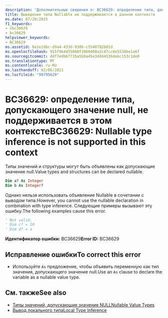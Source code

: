 ```yaml
---
description: 'Дополнительные сведения о: BC36629: определение типа, допускающего значение null, не поддерживается в этом контексте'
title: Выведение типа Nullable не поддерживается в данном контексте
ms.date: 07/20/2015
f1_keywords:
- vbc36629
- bc36629
helpviewer_keywords:
- BC36629
ms.assetid: 0a1e2dbc-d9a4-433d-9306-c5540782b81d
ms.openlocfilehash: 915f964d55068f39b0468e2c47cc6e5538be1a6f
ms.sourcegitcommit: ddf7edb67715a5b9a45e3dd44536dabc153c1de0
ms.translationtype: MT
ms.contentlocale: ru-RU
ms.lasthandoff: 02/06/2021
ms.locfileid: "99795629"
---
```

# <a name="bc36629-nullable-type-inference-is-not-supported-in-this-context"></a><span data-ttu-id="0625d-103">BC36629: определение типа, допускающего значение null, не поддерживается в этом контексте</span><span class="sxs-lookup"><span data-stu-id="0625d-103">BC36629: Nullable type inference is not supported in this context</span></span>

<span data-ttu-id="0625d-104">Типы значений и структуры могут быть объявлены как допускающие значение null.</span><span class="sxs-lookup"><span data-stu-id="0625d-104">Value types and structures can be declared nullable.</span></span>

```vb
Dim a? As Integer
Dim b As Integer?
```

 <span data-ttu-id="0625d-105">Однако нельзя использовать объявление Nullable в сочетании с выводом типа.</span><span class="sxs-lookup"><span data-stu-id="0625d-105">However, you cannot use the nullable declaration in combination with type inference.</span></span> <span data-ttu-id="0625d-106">Следующие примеры вызывают эту ошибку.</span><span class="sxs-lookup"><span data-stu-id="0625d-106">The following examples cause this error.</span></span>

```vb
' Not valid.
' Dim c? = 10
' Dim d? = a
```

 <span data-ttu-id="0625d-107">**Идентификатор ошибки:** BC36629</span><span class="sxs-lookup"><span data-stu-id="0625d-107">**Error ID:** BC36629</span></span>

## <a name="to-correct-this-error"></a><span data-ttu-id="0625d-108">Исправление ошибки</span><span class="sxs-lookup"><span data-stu-id="0625d-108">To correct this error</span></span>

- <span data-ttu-id="0625d-109">Используйте `As` предложение, чтобы объявить переменную как тип значения, допускающего значение null.</span><span class="sxs-lookup"><span data-stu-id="0625d-109">Use an `As` clause to declare the variable as a nullable value type.</span></span>

## <a name="see-also"></a><span data-ttu-id="0625d-110">См. также</span><span class="sxs-lookup"><span data-stu-id="0625d-110">See also</span></span>

- [<span data-ttu-id="0625d-111">Типы значений, допускающие значение NULL</span><span class="sxs-lookup"><span data-stu-id="0625d-111">Nullable Value Types</span></span>](../../programming-guide/language-features/data-types/nullable-value-types.md)
- [<span data-ttu-id="0625d-112">Вывод локального типа</span><span class="sxs-lookup"><span data-stu-id="0625d-112">Local Type Inference</span></span>](../../programming-guide/language-features/variables/local-type-inference.md)
